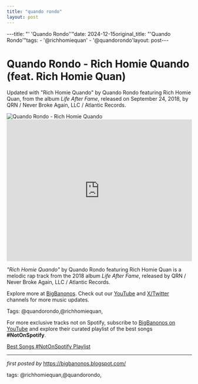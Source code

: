 ```yaml
---
title: "quando rondo"
layout: post
---
```

---title: "' 'Quando Rondo''"date: 2024-12-15original_title: "'Quando Rondo'"tags:  - '@richhomiequan'  - '@quandorondo'layout: post---<!-- Title of the Post --><h1 >Quando Rondo - Rich Homie Quando (feat. Rich Homie Quan)</h1> <!-- Introductory Text --><p >Updated with "Rich Homie Quando" by Quando Rondo featuring Rich Homie Quan, from the album *Life After Fame*, released on September 24, 2018, by QRN / Never Broke Again, LLC / Atlantic Records.</p> <!-- Featured Image --><div > <img src="https://townsquare.media/site/812/files/2018/05/quando-rondo.jpg" alt="Quando Rondo - Rich Homie Quando" /></div> <!-- YouTube Video Embed --><div > <iframe width="100%" height="385" src="https://www.youtube.com/embed/hAKynSNqBp4" title="Quando Rondo - Rich Homie Quando (feat. Rich Homie Quan) [Official Audio]" frameborder="0" allow="accelerometer; autoplay; clipboard-write; encrypted-media; gyroscope; picture-in-picture; web-share" referrerpolicy="strict-origin-when-cross-origin" allowfullscreen></iframe></div> <!-- Song Information --><div > <p><em>"Rich Homie Quando"</em> by Quando Rondo featuring Rich Homie Quan is a melodic rap track from the 2018 album *Life After Fame*, released by QRN / Never Broke Again, LLC / Atlantic Records.</p></div> <!-- Footer Links --><div > <p>Explore more at <a href="https://bigbanonos.blogspot.com/" target="_blank">BigBanonos</a>. Check out our <a href="https://www.youtube.com/@BigBanonos" target="_blank">YouTube</a> and <a href="https://x.com/bigbanonos" target="_blank">X/Twitter</a> channels for more music updates.</p></div> <!-- Tags --><p >Tags: @quandorondo,@richhomiequan,</p><!--Subscribe and Playlist Links--><div>    <p>For more exclusive tracks not on Spotify, subscribe to <a href="https://www.youtube.com/@BigBanonos" target="_blank">BigBanonos on YouTube</a> and explore their curated playlist of the best songs <strong>#NotOnSpotify</strong>.</p>    <p><a href="https://www.youtube.com/playlist?list=PLtuNtuTatqI0kFahUCbtbfenC_ET5O_tr" target="_blank">Best Songs #NotOnSpotify Playlist<br /></a></p></div><hr /><p><em>first posted by</em> <a href="https://bigbanonos.blogspot.com/" rel="noopener" target="_new">https://bigbanonos.blogspot.com/</a></p><p>tags: @richhomiequan,@quandorondo,</p>
